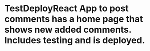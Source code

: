 # TestDeployReact App to post comments has a home page that shows new added comments. Includes testing and is deployed.
